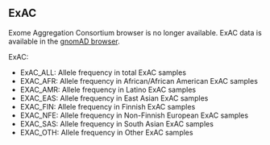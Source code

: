 ## ExAC

Exome Aggregation Consortium browser is no longer available.
ExAC data is available in the [gnomAD browser](https://gnomad.broadinstitute.org/).

ExAC:
- ExAC_ALL: Allele frequency in total ExAC samples
- EXAC_AFR: Allele frequency in African/African American ExAC samples
- EXAC_AMR: Allele frequency in Latino ExAC samples
- EXAC_EAS: Allele frequency in East Asian ExAC samples
- EXAC_FIN: Allele frequency in Finnish ExAC samples
- EXAC_NFE: Allele frequency in Non-Finnish European ExAC samples
- EXAC_SAS: Allele frequency in South Asian ExAC samples
- EXAC_OTH: Allele frequency in Other ExAC samples

